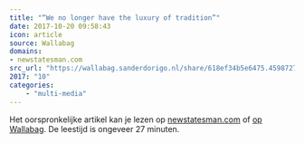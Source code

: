 ```yaml
---
title: "“We no longer have the luxury of tradition”"
date: 2017-10-20 09:58:43
icon: article
source: Wallabag
domains:
- newstatesman.com
src_url: "https://wallabag.sanderdorigo.nl/share/618ef34b5e6475.45987275"
2017: "10"
categories:
    - "multi-media"
---
```

Het oorspronkelijke artikel kan je lezen op [newstatesman.com](https://www.newstatesman.com/politics/2013/10/russell-brand-on-revolution) of [op Wallabag](https://wallabag.sanderdorigo.nl/share/618ef34b5e6475.45987275). De leestijd is ongeveer 27 minuten.